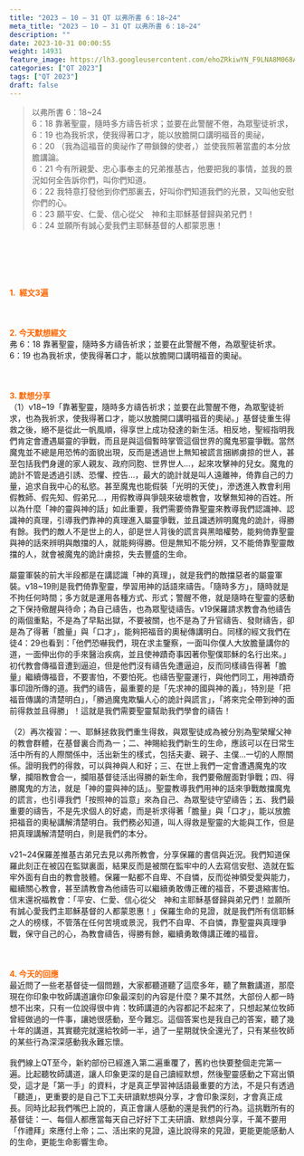```yaml
---
title: "2023 – 10 – 31 QT 以弗所書 6：18~24"
meta_title: "2023 – 10 – 31 QT 以弗所書 6：18~24"
description: ""
date: 2023-10-31 00:00:55
weight: 14931
feature_image: https://lh3.googleusercontent.com/ehoZRkiwYN_F9LNA8M068AYxt73EavCZno-PD1cJRuf5BbSkQVUWr3gNEbt5kSs28Pb_Elg17kSrtf9ybWvojWoMV6I4tPM3vGRGDq6GkKkPdL2Gut4QAIw4-uykKUAtNiKgQKntvsU=w800
categories: ["QT 2023"]
tags: ["QT 2023"]
draft: false
---
```


<blockquote>以弗所書 6：18~24<br />
6：18 靠著聖靈，隨時多方禱告祈求；並要在此警醒不倦，為眾聖徒祈求，<br />
6：19 也為我祈求，使我得著口才，能以放膽開口講明福音的奧祕，<br />
6：20 （我為這福音的奧祕作了帶鎖鍊的使者，）並使我照著當盡的本分放膽講論。<br />
6：21 今有所親愛、忠心事奉主的兄弟推基古，他要把我的事情，並我的景況如何全告訴你們，叫你們知道。<br />
6：22 我特意打發他到你們那裏去，好叫你們知道我們的光景，又叫他安慰你們的心。<br />
6：23 願平安、仁愛、信心從父　神和主耶穌基督歸與弟兄們！<br />
6：24 並願所有誠心愛我們主耶穌基督的人都蒙恩惠！</blockquote><br />
&nbsp;<br />
<br />
&nbsp;<br />
<br />
<span style="color: #ff6600;"><strong>1.  經文3遍</strong></span><br />
<br />
&nbsp;<br />
<br />
<span style="color: #ff6600;"><strong>2. 今天默想經文<br />
</strong></span>弗 6：18 靠著聖靈，隨時多方禱告祈求；並要在此警醒不倦，為眾聖徒祈求。<br />
6：19 也為我祈求，使我得著口才，能以放膽開口講明福音的奧祕。<br />
<br />
&nbsp;<br />
<br />
<strong><span style="color: #ff6600;">3. 默想分享<br />
</span></strong>（1）v18~19「靠著聖靈，隨時多方禱告祈求；並要在此警醒不倦，為眾聖徒祈求，也為我祈求，使我得著口才，能以放膽開口講明福音的奧祕。」基督徒重生得救之後，絕不是從此一帆風順，得享世上成功發達的新生活。相反地，聖經指明我們肯定會遭遇屬靈的爭戰，而且是與這個暫時掌管這個世界的魔鬼邪靈爭戰。當然魔鬼並不總是用恐怖的面貌出現，反而是透過世上無知被謊言捆綁虜掠的世人，甚至包括我們身邊的家人親友、政府同胞、世界世人…，起來攻擊神的兒女。魔鬼的詭計不管是透過引誘、恐懼、控告…，最大的詭計就是叫人遠離神，倚靠自己的力量，追求自我中心的私慾。甚至魔鬼也能假裝「光明的天使」，滲透進入教會利用假教師、假先知、假弟兄…，用假教導與爭競來破壞教會，攻擊無知神的百姓。所以為什麼「神的靈與神的話」如此重要，我們需要倚靠聖靈來教導我們認識神、認識神的真理，引導我們靠神的真理進入屬靈爭戰，並且識透辨明魔鬼的詭計，得勝有餘。我們的敵人不是世上的人，卻是世人背後的謊言與黑暗權勢，能夠倚靠聖靈與神的話來辨明與敵擋的人，就能夠得勝。但是無知不能分辨，又不能倚靠聖靈敵擋的人，就會被魔鬼的詭計虜掠，失去豐盛的生命。<br />
<br />
屬靈軍裝的前大半段都是在講認識「神的真理」，就是我們的敵擋惡者的屬靈軍裝。v18~19則是我們倚靠聖靈，學習用神的話語來禱告。「隨時多方」，隨時就是不拘任何時間；多方就是運用各種方式、形式；警醒不倦，就是隨時在聖靈的感動之下保持儆醒與待命；為自己禱告，也為眾聖徒禱告。v19保羅請求教會為他禱告的兩個重點，不是為了早點出獄，不要被關，也不是為了升官禱告、發財禱告，卻是為了得著「膽量」與「口才」，能夠把福音的奧秘傳講明白。同樣的經文我們在徒4：29也看到：「他們恐嚇我們，現在求主鑒察，一面叫你僕人大放膽量講你的道，一面伸出你的手來醫治疾病，並且使神蹟奇事因著你聖僕耶穌的名行出來。」初代教會傳福音遭到逼迫，但是他們沒有禱告免遭逼迫，反而同樣禱告得著「膽量」繼續傳福音，不要害怕，不要怕死。也禱告聖靈運行，與他們同工，用神蹟奇事印證所傳的道。我們的禱告，最重要的是「先求神的國與神的義」，特別是「把福音傳講的清楚明白」，「勝過魔鬼欺騙人心的詭計與謊言」，「將來完全帶到神的面前得救並且得勝」！這就是我們需要聖靈幫助我們學會的禱告！<br />
<br />
（2）再次複習：一、耶穌拯救我們重生得救，與眾聖徒成為被分別為聖榮耀父神的教會群體，在基督裏合而為一；二、神賜給我們新生的生命，應該可以在日常生活中所有的人際關係中，活出新生的樣式，包括夫妻、親子、主僕…一切的人際關係。證明我們的得救，可以與神與人和好；三、在世上我們一定會遭遇魔鬼的攻擊，攔阻教會合一，攔阻基督徒活出得勝的新生命，我們要儆醒面對爭戰；四、得勝魔鬼的方法，就是「神的靈與神的話」。聖靈教導我們用神的話來爭戰敵擋魔鬼的謊言，也引導我們「按照神的旨意」來為自己、為眾聖徒守望禱告；五、我們最重要的禱告，不是先求個人的好處，而是祈求得著「膽量」與「口才」，能以放膽把福音的奧秘講解清楚明白。我們務必知道，叫人得救是聖靈的大能與工作，但是把真理講解清楚明白，則是我們的本分。<br />
<br />
v21~24保羅差推基古弟兄去見以弗所教會，分享保羅的書信與近況。我們知道保羅此刻正在被囚在監獄裏面，結果反而是被關在監牢中的人去寫信安慰、造就在監牢外面有自由的教會肢體。保羅一點都不自卑、不自憐，反而從神領受愛與能力，繼續關心教會，甚至請教會為他禱告可以繼續勇敢傳正確的福音，不要退縮害怕。信末還祝福教會：「平安、仁愛、信心從父　神和主耶穌基督歸與弟兄們！並願所有誠心愛我們主耶穌基督的人都蒙恩惠！」保羅生命的見證，就是我們所有信耶穌之人的榜樣，不管落在任何苦境或景況，我們不自卑、不自憐，靠聖靈與真理爭戰，保守自己的心，為教會禱告，得勝有餘，繼續勇敢傳講正確的福音。<br />
<br />
&nbsp;<br />
<br />
<strong style="font-size: inherit;"><span style="color: #ff6600;">4. 今天的回應<br />
</span></strong>最近問了一些老基督徒一個問題，大家都聽道聽了這麼多年，聽了無數講道，那麼現在你印象中牧師講道讓你印象最深刻的內容是什麼？果不其然，大部份人都一時想不出來，只有一位說得很中肯：牧師講道的內容都記不起來了，只想起某位牧師曾經做過的一件事，讓她很感動，至今難忘。這個答案也是我自己的答案，聽了幾十年的講道，其實聽完就還給牧師一半，過了一星期就快全還光了，只有某些牧師的某些行為深深感動我永難忘懷。<br />
<br />
我們線上QT至今，新約部份已經進入第二遍重覆了，舊約也快要整個走完第一遍。比起聽牧師講道，讓人印象更深的是自己讀經默想，然後聖靈感動之下寫出領受，這才是「第一手」的資料，才是真正學習神話語最重要的方法，不是只有透過「聽道」，更重要的是自己下工夫研讀默想與分享，才會印象深刻，才會真正成長。同時比起我們嘴巴上說的，真正會讓人感動的還是我們的行為。這挑戰所有的基督徒：一、每個人都應當每天自己好好下工夫研讀、默想與分享，千萬不要用「作禮拜」來應付上帝；二、活出來的見證，遠比說得來的見證，更能更能感動人的生命，更能生命影響生命。<br />
<br />
&nbsp;<br />
<br />
<audio style="display: none;" controls="controls"></audio><br />
<br />
<audio style="display: none;" controls="controls"></audio><br />
<br />
<audio style="display: none;" controls="controls"></audio><br />
<br />
<audio style="display: none;" controls="controls"></audio><br />
<br />
<audio style="display: none;" controls="controls"></audio>
        